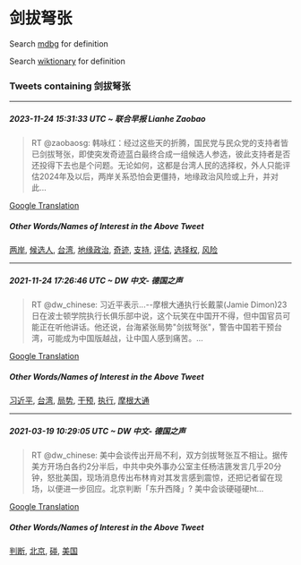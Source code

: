 # 剑拔弩张

Search [mdbg](https://www.mdbg.net/chinese/dictionary?page=worddict&wdrst=0&wdqb=剑拔弩张) for definition

Search [wiktionary](https://en.wiktionary.org/wiki/剑拔弩张) for definition

### Tweets containing 剑拔弩张

___
##### 2023-11-24 15:31:33 UTC ~ 联合早报 Lianhe Zaobao
> RT @zaobaosg: 韩咏红：经过这些天的折腾，国民党与民众党的支持者皆已剑拔弩张，即使突发奇迹蓝白最终合成一组候选人参选，彼此支持者是否还投得下去也是个问题。无论如何，这都是台湾人民的选择权，外人只能评估2024年及以后，两岸关系恐怕会更僵持，地缘政治风险或上升，并对此…

[Google Translation](https://translate.google.com/?hi=en&tab=TT&sl=zh-CN&tl=en&op=translate&text=RT+%40zaobaosg%3A+%E9%9F%A9%E5%92%8F%E7%BA%A2%EF%BC%9A%E7%BB%8F%E8%BF%87%E8%BF%99%E4%BA%9B%E5%A4%A9%E7%9A%84%E6%8A%98%E8%85%BE%EF%BC%8C%E5%9B%BD%E6%B0%91%E5%85%9A%E4%B8%8E%E6%B0%91%E4%BC%97%E5%85%9A%E7%9A%84%E6%94%AF%E6%8C%81%E8%80%85%E7%9A%86%E5%B7%B2%E5%89%91%E6%8B%94%E5%BC%A9%E5%BC%A0%EF%BC%8C%E5%8D%B3%E4%BD%BF%E7%AA%81%E5%8F%91%E5%A5%87%E8%BF%B9%E8%93%9D%E7%99%BD%E6%9C%80%E7%BB%88%E5%90%88%E6%88%90%E4%B8%80%E7%BB%84%E5%80%99%E9%80%89%E4%BA%BA%E5%8F%82%E9%80%89%EF%BC%8C%E5%BD%BC%E6%AD%A4%E6%94%AF%E6%8C%81%E8%80%85%E6%98%AF%E5%90%A6%E8%BF%98%E6%8A%95%E5%BE%97%E4%B8%8B%E5%8E%BB%E4%B9%9F%E6%98%AF%E4%B8%AA%E9%97%AE%E9%A2%98%E3%80%82%E6%97%A0%E8%AE%BA%E5%A6%82%E4%BD%95%EF%BC%8C%E8%BF%99%E9%83%BD%E6%98%AF%E5%8F%B0%E6%B9%BE%E4%BA%BA%E6%B0%91%E7%9A%84%E9%80%89%E6%8B%A9%E6%9D%83%EF%BC%8C%E5%A4%96%E4%BA%BA%E5%8F%AA%E8%83%BD%E8%AF%84%E4%BC%B02024%E5%B9%B4%E5%8F%8A%E4%BB%A5%E5%90%8E%EF%BC%8C%E4%B8%A4%E5%B2%B8%E5%85%B3%E7%B3%BB%E6%81%90%E6%80%95%E4%BC%9A%E6%9B%B4%E5%83%B5%E6%8C%81%EF%BC%8C%E5%9C%B0%E7%BC%98%E6%94%BF%E6%B2%BB%E9%A3%8E%E9%99%A9%E6%88%96%E4%B8%8A%E5%8D%87%EF%BC%8C%E5%B9%B6%E5%AF%B9%E6%AD%A4%E2%80%A6)
##### Other Words/Names of Interest in the Above Tweet
[两岸](两岸.md), [候选人](候选人.md), [台湾](台湾.md), [地缘政治](地缘政治.md), [奇迹](奇迹.md), [支持](支持.md), [评估](评估.md), [选择权](选择权.md), [风险](风险.md)
___
##### 2021-11-24 17:26:46 UTC ~ DW 中文- 德国之声
> RT @dw_chinese: 习近平表示...--摩根大通执行长戴蒙(Jamie Dimon)23日在波士顿学院执行长俱乐部中说，这个玩笑在中国开不得，但中国官员可能正在听他讲话。他还说，台海紧张局势"剑拔弩张"，警告中国若干预台湾，可能成为中国版越战，让中国人感到痛苦。…

[Google Translation](https://translate.google.com/?hi=en&tab=TT&sl=zh-CN&tl=en&op=translate&text=RT+%40dw_chinese%3A+%E4%B9%A0%E8%BF%91%E5%B9%B3%E8%A1%A8%E7%A4%BA...--%E6%91%A9%E6%A0%B9%E5%A4%A7%E9%80%9A%E6%89%A7%E8%A1%8C%E9%95%BF%E6%88%B4%E8%92%99%28Jamie+Dimon%2923%E6%97%A5%E5%9C%A8%E6%B3%A2%E5%A3%AB%E9%A1%BF%E5%AD%A6%E9%99%A2%E6%89%A7%E8%A1%8C%E9%95%BF%E4%BF%B1%E4%B9%90%E9%83%A8%E4%B8%AD%E8%AF%B4%EF%BC%8C%E8%BF%99%E4%B8%AA%E7%8E%A9%E7%AC%91%E5%9C%A8%E4%B8%AD%E5%9B%BD%E5%BC%80%E4%B8%8D%E5%BE%97%EF%BC%8C%E4%BD%86%E4%B8%AD%E5%9B%BD%E5%AE%98%E5%91%98%E5%8F%AF%E8%83%BD%E6%AD%A3%E5%9C%A8%E5%90%AC%E4%BB%96%E8%AE%B2%E8%AF%9D%E3%80%82%E4%BB%96%E8%BF%98%E8%AF%B4%EF%BC%8C%E5%8F%B0%E6%B5%B7%E7%B4%A7%E5%BC%A0%E5%B1%80%E5%8A%BF%22%E5%89%91%E6%8B%94%E5%BC%A9%E5%BC%A0%22%EF%BC%8C%E8%AD%A6%E5%91%8A%E4%B8%AD%E5%9B%BD%E8%8B%A5%E5%B9%B2%E9%A2%84%E5%8F%B0%E6%B9%BE%EF%BC%8C%E5%8F%AF%E8%83%BD%E6%88%90%E4%B8%BA%E4%B8%AD%E5%9B%BD%E7%89%88%E8%B6%8A%E6%88%98%EF%BC%8C%E8%AE%A9%E4%B8%AD%E5%9B%BD%E4%BA%BA%E6%84%9F%E5%88%B0%E7%97%9B%E8%8B%A6%E3%80%82%E2%80%A6)
##### Other Words/Names of Interest in the Above Tweet
[习近平](习近平.md), [台湾](台湾.md), [局势](局势.md), [干预](干预.md), [执行](执行.md), [摩根大通](摩根大通.md)
___
##### 2021-03-19 10:29:05 UTC ~ DW 中文- 德国之声
> RT @dw_chinese: 美中会谈传出开局不利，双方剑拔弩张互不相让。据传美方开场白各约2分半后，中共中央外事办公室主任杨洁篪发言几乎20分钟，怒批美国，现场消息传出布林肯对其发言感到震惊，还把记者留在现场，以便进一步回应。北京判断「东升西降」? 美中会谈硬碰硬ht…

[Google Translation](https://translate.google.com/?hi=en&tab=TT&sl=zh-CN&tl=en&op=translate&text=RT+%40dw_chinese%3A+%E7%BE%8E%E4%B8%AD%E4%BC%9A%E8%B0%88%E4%BC%A0%E5%87%BA%E5%BC%80%E5%B1%80%E4%B8%8D%E5%88%A9%EF%BC%8C%E5%8F%8C%E6%96%B9%E5%89%91%E6%8B%94%E5%BC%A9%E5%BC%A0%E4%BA%92%E4%B8%8D%E7%9B%B8%E8%AE%A9%E3%80%82%E6%8D%AE%E4%BC%A0%E7%BE%8E%E6%96%B9%E5%BC%80%E5%9C%BA%E7%99%BD%E5%90%84%E7%BA%A62%E5%88%86%E5%8D%8A%E5%90%8E%EF%BC%8C%E4%B8%AD%E5%85%B1%E4%B8%AD%E5%A4%AE%E5%A4%96%E4%BA%8B%E5%8A%9E%E5%85%AC%E5%AE%A4%E4%B8%BB%E4%BB%BB%E6%9D%A8%E6%B4%81%E7%AF%AA%E5%8F%91%E8%A8%80%E5%87%A0%E4%B9%8E20%E5%88%86%E9%92%9F%EF%BC%8C%E6%80%92%E6%89%B9%E7%BE%8E%E5%9B%BD%EF%BC%8C%E7%8E%B0%E5%9C%BA%E6%B6%88%E6%81%AF%E4%BC%A0%E5%87%BA%E5%B8%83%E6%9E%97%E8%82%AF%E5%AF%B9%E5%85%B6%E5%8F%91%E8%A8%80%E6%84%9F%E5%88%B0%E9%9C%87%E6%83%8A%EF%BC%8C%E8%BF%98%E6%8A%8A%E8%AE%B0%E8%80%85%E7%95%99%E5%9C%A8%E7%8E%B0%E5%9C%BA%EF%BC%8C%E4%BB%A5%E4%BE%BF%E8%BF%9B%E4%B8%80%E6%AD%A5%E5%9B%9E%E5%BA%94%E3%80%82%E5%8C%97%E4%BA%AC%E5%88%A4%E6%96%AD%E3%80%8C%E4%B8%9C%E5%8D%87%E8%A5%BF%E9%99%8D%E3%80%8D%3F+%E7%BE%8E%E4%B8%AD%E4%BC%9A%E8%B0%88%E7%A1%AC%E7%A2%B0%E7%A1%ACht%E2%80%A6)
##### Other Words/Names of Interest in the Above Tweet
[判断](判断.md), [北京](北京.md), [碰](碰.md), [美国](美国.md)
